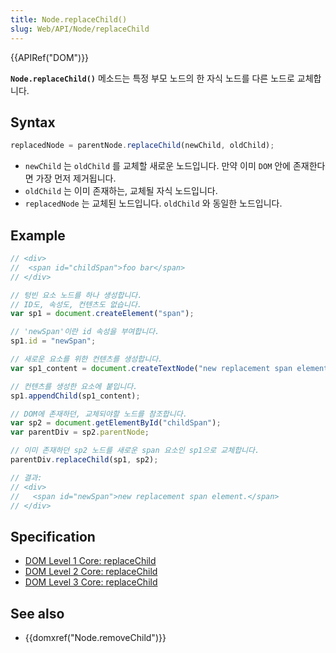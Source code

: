 ```yaml
---
title: Node.replaceChild()
slug: Web/API/Node/replaceChild
---
```

{{APIRef("DOM")}}

**`Node.replaceChild()`** 메소드는 특정 부모 노드의 한 자식 노드를 다른 노드로 교체합니다.

## Syntax

```js
replacedNode = parentNode.replaceChild(newChild, oldChild);
```

- `newChild` 는 `oldChild` 를 교체할 새로운 노드입니다. 만약 이미 `DOM` 안에 존재한다면 가장 먼저 제거됩니다.
- `oldChild` 는 이미 존재하는, 교체될 자식 노드입니다.
- `replacedNode` 는 교체된 노드입니다. `oldChild` 와 동일한 노드입니다.

## Example

```js
// <div>
//  <span id="childSpan">foo bar</span>
// </div>

// 텅빈 요소 노드를 하나 생성합니다.
// ID도, 속성도, 컨텐츠도 없습니다.
var sp1 = document.createElement("span");

// 'newSpan'이란 id 속성을 부여합니다.
sp1.id = "newSpan";

// 새로운 요소를 위한 컨텐츠를 생성합니다.
var sp1_content = document.createTextNode("new replacement span element.");

// 컨텐츠를 생성한 요소에 붙입니다.
sp1.appendChild(sp1_content);

// DOM에 존재하던, 교체되야할 노드를 참조합니다.
var sp2 = document.getElementById("childSpan");
var parentDiv = sp2.parentNode;

// 이미 존재하던 sp2 노드를 새로운 span 요소인 sp1으로 교체합니다.
parentDiv.replaceChild(sp1, sp2);

// 결과:
// <div>
//   <span id="newSpan">new replacement span element.</span>
// </div>
```

## Specification

- [DOM Level 1 Core: replaceChild](http://www.w3.org/TR/REC-DOM-Level-1/level-one-core.html#method-replaceChild)
- [DOM Level 2 Core: replaceChild](http://www.w3.org/TR/DOM-Level-2-Core/core.html#ID-785887307)
- [DOM Level 3 Core: replaceChild](http://www.w3.org/TR/DOM-Level-3-Core/core.html#ID-785887307)

## See also

- {{domxref("Node.removeChild")}}
